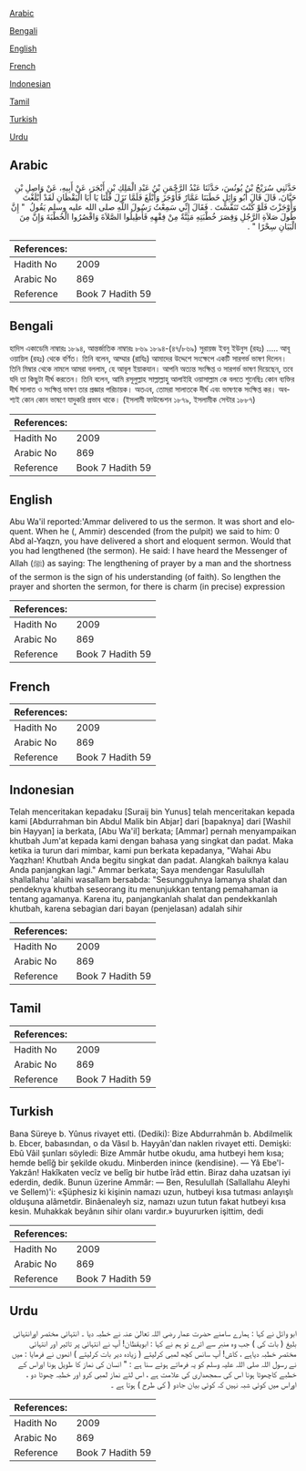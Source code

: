 [Arabic](#arabic)

[Bengali](#bengali)

[English](#english)

[French](#french)

[Indonesian](#indonesian)

[Tamil](#tamil)

[Turkish](#turkish)

[Urdu](#urdu)

## Arabic


<div dir="rtl" lang="ar" style={{fontSize:'larger',backgroundColor:'#f8f9fa',padding:20}}>
حَدَّثَنِي سُرَيْجُ بْنُ يُونُسَ، حَدَّثَنَا عَبْدُ الرَّحْمَنِ بْنُ عَبْدِ الْمَلِكِ بْنِ أَبْجَرَ، عَنْ أَبِيهِ، عَنْ وَاصِلِ بْنِ حَيَّانَ، قَالَ قَالَ أَبُو وَائِلٍ خَطَبَنَا عَمَّارٌ فَأَوْجَزَ وَأَبْلَغَ فَلَمَّا نَزَلَ قُلْنَا يَا أَبَا الْيَقْظَانِ لَقَدْ أَبْلَغْتَ وَأَوْجَزْتَ فَلَوْ كُنْتَ تَنَفَّسْتَ ‏.‏ فَقَالَ إِنِّي سَمِعْتُ رَسُولَ اللَّهِ صلى الله عليه وسلم يَقُولُ ‏ "‏ إِنَّ طُولَ صَلاَةِ الرَّجُلِ وَقِصَرَ خُطْبَتِهِ مَئِنَّةٌ مِنْ فِقْهِهِ فَأَطِيلُوا الصَّلاَةَ وَاقْصُرُوا الْخُطْبَةَ وَإِنَّ مِنَ الْبَيَانِ سِحْرًا ‏"‏ ‏.‏
</div>
<div style={{backgroundColor:'#f8f9fa',padding:20, marginBottom: 10}}><table> <thead> <tr> <th>References:</th> <th></th> </tr> </thead> <tbody><tr><td>Hadith No</td><td>2009</td></tr><tr><td>Arabic No</td><td>869</td></tr><tr><td>Reference</td><td>Book 7 Hadith 59</td></tr></tbody></table></div>

## Bengali


<div dir="ltr" lang="bn" style={{fontSize:'larger',backgroundColor:'#f8f9fa',padding:20}}>
হাদিস একাডেমি নাম্বারঃ ১৮৯৪, আন্তর্জাতিক নাম্বারঃ ৮৬৯ ১৮৯৪-(৪৭/৮৬৯) সুরায়জ ইবনু ইউনুস (রহঃ) ..... আবূ ওয়ায়িল (রহঃ) থেকে বর্ণিত। তিনি বলেন, আম্মার (রাযিঃ) আমাদের উদ্দেশে সংক্ষেপে একটি সারগর্ভ ভাষণ দিলেন। তিনি মিম্বার থেকে নামলে আমরা বললাম, হে আবূল ইয়াকযান। আপনি অত্যন্ত সংক্ষিপ্ত ও সারগর্ভ ভাষণ দিয়েছেন, তবে যদি তা কিছুটা দীর্ঘ করতেন। তিনি বলেন, আমি রসূলুল্লাহ সাল্লাল্লাহু আলাইহি ওয়াসাল্লাম কে বলতে শুনেছিঃ কোন ব্যক্তির দীর্ঘ সালাত ও সংক্ষিপ্ত ভাষণ তার প্রজ্ঞার পরিচায়ক। অতএব, তোমরা সালাতকে দীর্ঘ এবং ভাষণকে সংক্ষিপ্ত কর। অবশ্যই কোন কোন ভাষণে যাদুকরি প্রভাব থাকে। (ইসলামী ফাউন্ডেশন ১৮৭৯, ইসলামীক সেন্টার ১৮৮৭)
</div>
<div style={{backgroundColor:'#f8f9fa',padding:20, marginBottom: 10}}><table> <thead> <tr> <th>References:</th> <th></th> </tr> </thead> <tbody><tr><td>Hadith No</td><td>2009</td></tr><tr><td>Arabic No</td><td>869</td></tr><tr><td>Reference</td><td>Book 7 Hadith 59</td></tr></tbody></table></div>

## English


<div dir="ltr" lang="en" style={{fontSize:'larger',backgroundColor:'#f8f9fa',padding:20}}>
Abu Wa'il reported:'Ammar delivered to us the sermon. It was short and eloquent. When he (, Ammir) descended (from the pulpit) we said to him: 0 Abd al-Yaqzn, you have delivered a short and eloquent sermon. Would that you had lengthened (the sermon). He said: I have heard the Messenger of Allah (ﷺ) as saying: The lengthening of prayer by a man and the shortness of the sermon is the sign of his understanding (of faith). So lengthen the prayer and shorten the sermon, for there is charm (in precise) expression
</div>
<div style={{backgroundColor:'#f8f9fa',padding:20, marginBottom: 10}}><table> <thead> <tr> <th>References:</th> <th></th> </tr> </thead> <tbody><tr><td>Hadith No</td><td>2009</td></tr><tr><td>Arabic No</td><td>869</td></tr><tr><td>Reference</td><td>Book 7 Hadith 59</td></tr></tbody></table></div>

## French


<div dir="ltr" lang="fr" style={{fontSize:'larger',backgroundColor:'#f8f9fa',padding:20}}>

</div>
<div style={{backgroundColor:'#f8f9fa',padding:20, marginBottom: 10}}><table> <thead> <tr> <th>References:</th> <th></th> </tr> </thead> <tbody><tr><td>Hadith No</td><td>2009</td></tr><tr><td>Arabic No</td><td>869</td></tr><tr><td>Reference</td><td>Book 7 Hadith 59</td></tr></tbody></table></div>

## Indonesian


<div dir="ltr" lang="id" style={{fontSize:'larger',backgroundColor:'#f8f9fa',padding:20}}>
Telah menceritakan kepadaku [Suraij bin Yunus] telah menceritakan kepada kami [Abdurrahman bin Abdul Malik bin Abjar] dari [bapaknya] dari [Washil bin Hayyan] ia berkata, [Abu Wa'il] berkata; [Ammar] pernah menyampaikan khutbah Jum'at kepada kami dengan bahasa yang singkat dan padat. Maka ketika ia turun dari mimbar, kami pun berkata kepadanya, "Wahai Abu Yaqzhan! Khutbah Anda begitu singkat dan padat. Alangkah baiknya kalau Anda panjangkan lagi." Ammar berkata; Saya mendengar Rasulullah shallallahu 'alaihi wasallam bersabda: "Sesungguhnya lamanya shalat dan pendeknya khutbah seseorang itu menunjukkan tentang pemahaman ia tentang agamanya. Karena itu, panjangkanlah shalat dan pendekkanlah khutbah, karena sebagian dari bayan (penjelasan) adalah sihir
</div>
<div style={{backgroundColor:'#f8f9fa',padding:20, marginBottom: 10}}><table> <thead> <tr> <th>References:</th> <th></th> </tr> </thead> <tbody><tr><td>Hadith No</td><td>2009</td></tr><tr><td>Arabic No</td><td>869</td></tr><tr><td>Reference</td><td>Book 7 Hadith 59</td></tr></tbody></table></div>

## Tamil


<div dir="ltr" lang="ta" style={{fontSize:'larger',backgroundColor:'#f8f9fa',padding:20}}>

</div>
<div style={{backgroundColor:'#f8f9fa',padding:20, marginBottom: 10}}><table> <thead> <tr> <th>References:</th> <th></th> </tr> </thead> <tbody><tr><td>Hadith No</td><td>2009</td></tr><tr><td>Arabic No</td><td>869</td></tr><tr><td>Reference</td><td>Book 7 Hadith 59</td></tr></tbody></table></div>

## Turkish


<div dir="ltr" lang="tr" style={{fontSize:'larger',backgroundColor:'#f8f9fa',padding:20}}>
Bana Süreye b. Yûnus rivayet etti. (Dediki): Bize Abdurrahmân b. Abdilmelik b. Ebcer, babasından, o da Vâsıl b. Hayyân'dan naklen rivayet etti. Demişki: Ebû Vâil şunları söyledi: Bize Ammâr hutbe okudu, ama hutbeyi hem kısa; hemde belîğ bir şekilde okudu. Minberden inince (kendisine). — Yâ Ebe'l-Yakzân! Hakîkaten vecîz ve belîg bir hutbe îrâd ettin. Biraz daha uzatsan iyi ederdin, dedik. Bunun üzerine Ammâr: — Ben, Resulullah (Sallallahu Aleyhi ve Sellem)'i: «Şüphesiz ki kişinin namazı uzun, hutbeyi kısa tutması anlayışlı olduşuna alâmetdir. Binâenaleyh siz, namazı uzun tutun fakat hutbeyi kısa kesin. Muhakkak beyânın sihir olanı vardır.» buyururken işittim, dedi
</div>
<div style={{backgroundColor:'#f8f9fa',padding:20, marginBottom: 10}}><table> <thead> <tr> <th>References:</th> <th></th> </tr> </thead> <tbody><tr><td>Hadith No</td><td>2009</td></tr><tr><td>Arabic No</td><td>869</td></tr><tr><td>Reference</td><td>Book 7 Hadith 59</td></tr></tbody></table></div>

## Urdu


<div dir="rtl" lang="ur" style={{fontSize:'larger',backgroundColor:'#f8f9fa',padding:20}}>
ابو وائل نے کہا : ہمارے سامنے حضرت عمار رضی اللہ تعالیٰ عنہ نے خطبہ دیا ۔ انتہائی مختصر اورانتہائی بلیغ ( بات کی ) جب وہ منبر سے اترے تو ہم نے کہا : ابویقظان! آپ نے انتہائی پر تاثیر اور انتہائی مختصر خطبہ دیاہے ، کاش! آپ سانس کچھ لمبی کرلیتے ( زیادہ دیر بات کرلیتے ) انھوں نے فرمایا : میں نے رسول اللہ صلی اللہ علیہ وسلم کو یہ فرماتے ہوئے سنا ہے : " انسان کی نماز کا طویل ہونا اوراس کے خطبے کاچھوٹا ہونا اس کی سمجھداری کی علامت ہے ، اس لئے نماز لمبی کرو اور خطبہ چھوٹا دو ، اوراس میں کوئی شبہ نہیں کہ کوئی بیان جادو ( کی طرح ) ہوتا ہے ۔
</div>
<div style={{backgroundColor:'#f8f9fa',padding:20, marginBottom: 10}}><table> <thead> <tr> <th>References:</th> <th></th> </tr> </thead> <tbody><tr><td>Hadith No</td><td>2009</td></tr><tr><td>Arabic No</td><td>869</td></tr><tr><td>Reference</td><td>Book 7 Hadith 59</td></tr></tbody></table></div>